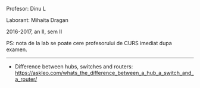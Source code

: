 Profesor: Dinu L

Laborant: Mihaita Dragan

2016-2017, an II, sem II

PS: nota de la lab se poate cere profesorului de CURS imediat dupa examen.

---

- Difference between hubs, switches and routers: https://askleo.com/whats_the_difference_between_a_hub_a_switch_and_a_router/

